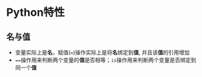 # Python特性

## 名与值

+ 变量实际上是**名**，赋值(`=`)操作实际上是将**名**绑定到**值**, 并且该**值**的引用增加
+ `==`操作用来判断两个变量的**值**是否相等；`is`操作用来判断两个变量是否绑定到同一个**值**

